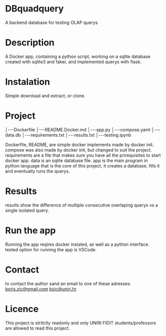 # DBquadquery
A backend database for testing OLAP querys

# Description
A Docker app, containing a python script, working on a sqlite database created with sqlite3 and faker, and implemented querys with flask.

# Instalation
Simple download and extract, or clone.

# Project
│---Dockerfile
│---README.Docker.md
│---app.py
│---compose.yaml
│---data.db
│---requirements.txt
│---results.txt
│---testing.ipynb

Dockerfile, README, are simple docker implements made by docker init.
compose was also made by docker init, but changed to suit the project.
requirements are a file that makes sure you have all the prirequisites to start docker app.
data is an sqlite database file.
app is the main program in python language that is the core of this project, it creates a database, fills it and eventually runs the querys.

# Results
results show the difference of multiple consecutive overlaping querys vs a single isolated query.

# Run the app
Running the app reqires docker instaled, as well as a python interface.
tested option for running the app is VSCode.

# Contact
to contact the author sand an email to one of these adresses:
    boris.zic@gmail.com
    bzic@uniri.hr

# Licence
This project is stritctly readonly and only UNIRI FIDIT students/professors are allowed to read this project.
